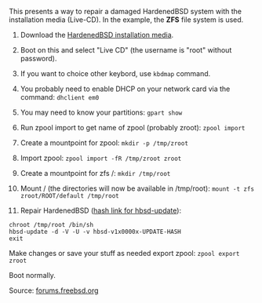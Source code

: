 This presents a way to repair a damaged HardenedBSD system with the installation media (Live-CD). In the example, the **ZFS** file system is used.

1. Download the [HardenedBSD installation media](https://mirror.laylo.io/pub/hardenedbsd/).
1. Boot on this and select "Live CD" (the username is "root" without password).
1. If you want to choice other keybord, use `kbdmap` command.

1. You probably need to enable DHCP on your network card via the command: `dhclient em0`

1. You may need to know your partitions: `gpart show`

1. Run zpool import to get name of zpool (probably zroot): `zpool import`

1. Create a mountpoint for zpool: `mkdir -p /tmp/zroot`

1. Import zpool: `zpool import -fR /tmp/zroot zroot`

1. Create a mountpoint for zfs /: `mkdir /tmp/root`

1. Mount / (the directories will now be available in /tmp/root): `mount -t zfs zroot/ROOT/default /tmp/root`

1. Repair HardenedBSD ([hash link for hbsd-update](http://updates.hardenedbsd.org/pub/HardenedBSD/updates/hardened/)):
```
chroot /tmp/root /bin/sh
hbsd-update -d -V -U -v hbsd-v1x0000x-UPDATE-HASH
exit
```

Make changes or save your stuff as needed export zpool: `zpool export zroot`

Boot normally.

Source: [forums.freebsd.org](https://forums.freebsd.org/threads/how-to-mount-a-zfs-partition.61112/post-351941)